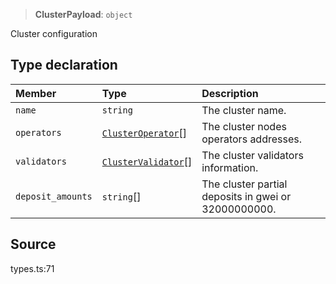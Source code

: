 > **ClusterPayload**: `object`

Cluster configuration

## Type declaration

| Member | Type | Description |
| :------ | :------ | :------ |
| `name` | `string` | The cluster name. |
| `operators` | [`ClusterOperator`](ClusterOperator.md)[] | The cluster nodes operators addresses. |
| `validators` | [`ClusterValidator`](ClusterValidator.md)[] | The cluster validators information. |
| `deposit_amounts` | `string`[] | The cluster partial deposits in gwei or 32000000000. |

## Source

types.ts:71
